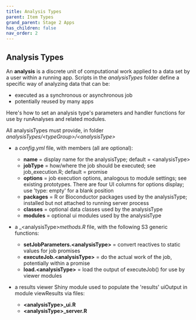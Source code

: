 ```yaml
---
title: Analysis Types
parent: Item Types
grand_parent: Stage 2 Apps
has_children: false
nav_order: 2
---
```


## Analysis Types

An **analysis** is a discrete unit of computational work 
applied to a data set by a user within a running app. 
Scripts in the _analysisTypes_ folder
define a specific way of analyzing data that can be:
- executed as a synchronous or asynchronous job
- potentially reused by many apps

Here's how to set an analysis type's parameters and handler functions for
use by runAnalyses and related modules.

All analysisTypes must provide, in folder _analysisTypes/\<typeGroup\>/\<analysisType\>_

- a _config.yml_ file, with members (all are optional):
    - **name** = display name for the analysisType; default = \<analysisType\>
    - **jobType** = how/where the job should be executed; see job_execution.R; default = promise
    - **options** = job execution options, analogous to module settings; see existing prototypes. There are four UI columns for options display; use 'type: empty' for a blank position
    - **packages** = R or Bioconductor packages used by the analysisType; installed but not attached to running server process
    - **classes** = optional data classes used by the analysisType
    - **modules** = optional ui modules used by the analysisType  
    
- a _\<analysisType\>_methods.R_ file, with the following S3 generic functions:
    - **setJobParameters.\<analysisType\>** = convert reactives to static values for job promises
    - **executeJob.\<analysisType\>** = do the actual work of the job, potentially within a promise
    - **load.\<analysisType\>** = load the output of executeJob() for use by viewer modules

- a results viewer Shiny module used to populate the 'results' uiOutput in module viewResults via files:
    - **\<analysisType\>_ui.R**
    - **\<analysisType\>_server.R**
